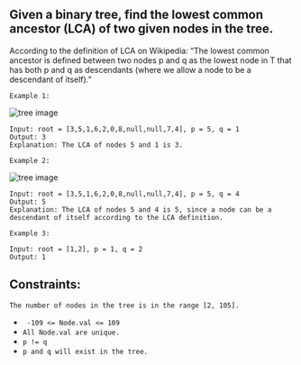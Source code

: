 ## Given a binary tree, find the lowest common ancestor (LCA) of two given nodes in the tree.

According to the definition of LCA on Wikipedia: “The lowest common ancestor is defined between two nodes p and q as the lowest node in T that
has both p and q as descendants (where we allow a node to be a descendant of itself).”

``` 
Example 1:
```
![tree image](`https://assets.leetcode.com/uploads/2018/12/14/binarytree.png`)

```
Input: root = [3,5,1,6,2,0,8,null,null,7,4], p = 5, q = 1
Output: 3
Explanation: The LCA of nodes 5 and 1 is 3.
```

```
Example 2:
```
![tree image](`https://assets.leetcode.com/uploads/2018/12/14/binarytree.png`)

```
Input: root = [3,5,1,6,2,0,8,null,null,7,4], p = 5, q = 4
Output: 5
Explanation: The LCA of nodes 5 and 4 is 5, since a node can be a descendant of itself according to the LCA definition.
```

```
Example 3:

Input: root = [1,2], p = 1, q = 2
Output: 1
 ```

## Constraints:

`The number of nodes in the tree is in the range [2, 105].`
- ` -109 <= Node.val <= 109`
- `All Node.val are unique.`
- `p != q`
- `p and q will exist in the tree.`

